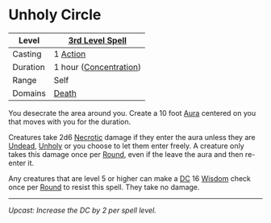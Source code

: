 # Unholy Circle

| Level    | [3rd Level Spell](3rd%20Level%20Spells.md)                       |
| -------- | ---------------------------------------------------------------- |
| Casting  | 1 [Action](../../../../Game%20Procedures/Core%20Procedures/Action.md)              |
| Duration | 1 hour ([Concentration](../../../Spellcasting/Concentration.md)) |
| Range    | Self                                                             |
| Domains  | [Death](../../Spell%20Domains/Death.md)                       |

You desecrate the area around you. Create a 10 foot [Aura](../../Areas%20of%20Effect/Aura.md) centered on you that moves with you for the duration.

Creatures take 2d6 [Necrotic](../../../../Game%20Procedures/Combat/Damage%20Types/Necrotic.md) damage if they enter the aura unless they are [Undead](../../../../Resources%20for%20GMs/Creatures/Creature%20Types/Undead.md), [Unholy](../../../../Resources%20for%20GMs/Creatures/Creature%20Types/Unholy%20Creature.md) or you choose to let them enter freely. A creature only takes this damage once per [Round](../../../../Game%20Procedures/Core%20Procedures/Round.md), even if the leave the aura and then re-enter it.

Any creatures that are level 5 or higher can make a [DC](../../../../Game%20Procedures/Core%20Procedures/DC.md) 16 [Wisdom](../../../../Player%20Characters/Chosen%20Statistics/Wisdom.md) check once per [Round](../../../../Game%20Procedures/Core%20Procedures/Round.md) to resist this spell. They take no damage.

---
*Upcast: Increase the DC by 2 per spell level.*
